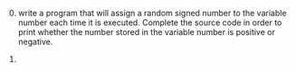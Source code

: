 0. write a program that will assign a random signed number to the variable number each time it is executed. Complete the source code in order to print whether the number stored in the variable number is positive or negative.

1.
